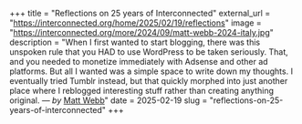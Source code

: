 +++
title = "Reflections on 25 years of Interconnected"
external_url = "https://interconnected.org/home/2025/02/19/reflections"
image = "https://interconnected.org/more/2024/09/matt-webb-2024-italy.jpg"
description = "When I first wanted to start blogging, there was this unspoken rule that you HAD to use WordPress to be taken seriously. That, and you needed to monetize immediately with Adsense and other ad platforms. But all I wanted was a simple space to write down my thoughts. I eventually tried Tumblr instead, but that quickly morphed into just another place where I reblogged interesting stuff rather than creating anything original. — *by* [Matt Webb](https://interconnected.org/?ref=krabf.com)"
date = 2025-02-19
slug = "reflections-on-25-years-of-interconnected"
+++ 